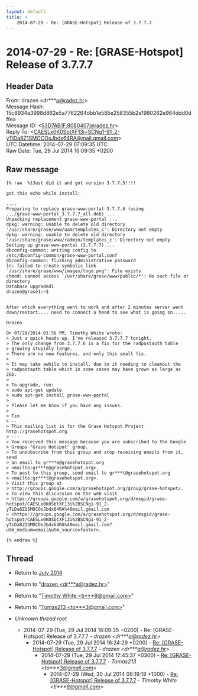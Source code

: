 ```yaml
---
layout: default
title: >
    2014-07-29 - Re: [GRASE-Hotspot] Release of 3.7.7.7
---
```


# 2014-07-29 - Re: [GRASE-Hotspot] Release of 3.7.7.7

## Header Data

From: drazen \<dr***a@radez.hr\><br>
Message Hash: 15c8934a3998d862e5a7762264dbb1e585e258355b2e1980262e964ddd0dffea<br>
Message ID: \<53D7AB1F.8080407@radez.hr\><br>
Reply To:  \<CAESLx0K0SbtXF13i+SCNg1-91_2-yTiDa8Z1SMOCOsJbdx64RA@mail.gmail.com\><br>
UTC Datetime: 2014-07-29 07:09:35 UTC<br>
Raw Date: Tue, 29 Jul 2014 16:09:35 +0200<br>

## Raw message

```
{% raw  %}Just did it and got version 3.7.7.5!!!!

got this echo while install:

....
Preparing to replace grase-www-portal 3.7.7.6 (using 
.../grase-www-portal_3.7.7.7_all.deb) ...
Unpacking replacement grase-www-portal ...
dpkg: warning: unable to delete old directory 
'/usr/share/grase/www/uam/templates_c': Directory not empty
dpkg: warning: unable to delete old directory 
'/usr/share/grase/www/radmin/templates_c': Directory not empty
Setting up grase-www-portal (3.7.7.7) ...
dbconfig-common: writing config to 
/etc/dbconfig-common/grase-www-portal.conf
dbconfig-common: flushing administrative password
ln: failed to create symbolic link 
`/usr/share/grase/www/images/logo.png': File exists
chmod: cannot access `/usr/share/grase/www/public/*': No such file or 
directory
Database upgraded1
drazen@grase1:~$


After which everything went to work and after 2 minutes server went 
down/restart.... need to connect a head to see what is going on.....

Drazen

On 07/29/2014 01:56 PM, Timothy White wrote:
> Just a quick heads up. I've released 3.7.7.7 tonight.
> The only change from 3.7.7.6 is a fix for the radpostauth table 
> growing stupidly large.
> There are no new features, and only this small fix.
>
> It may take awhile to install, due to it needing to cleanout the 
> radpostauth table which in some cases may have grown as large as 2Gb.
>
> To upgrade, run:
> sudo apt-get update
> sudo apt-get install grase-www-portal
>
> Please let me know if you have any issues.
>
> Tim
> -- 
> This mailing list is for the Grase Hotspot Project http://grasehotspot.org
> ---
> You received this message because you are subscribed to the Google 
> Groups "Grase Hotspot" group.
> To unsubscribe from this group and stop receiving emails from it, send 
> an email to gr***e@grasehotspot.org 
> <mailto:gr***e@grasehotspot.org>.
> To post to this group, send email to gr***t@grasehotspot.org 
> <mailto:gr***t@grasehotspot.org>.
> Visit this group at 
> http://groups.google.com/a/grasehotspot.org/group/grase-hotspot/.
> To view this discussion on the web visit 
> https://groups.google.com/a/grasehotspot.org/d/msgid/grase-hotspot/CAESLx0K0SbtXF13i%2BSCNg1-91_2-yTiDa8Z1SMOCOsJbdx64RA%40mail.gmail.com 
> <https://groups.google.com/a/grasehotspot.org/d/msgid/grase-hotspot/CAESLx0K0SbtXF13i%2BSCNg1-91_2-yTiDa8Z1SMOCOsJbdx64RA%40mail.gmail.com?utm_medium=email&utm_source=footer>.

{% endraw %}
```

## Thread

+ Return to [July 2014](/archive/2014/07)

+ Return to "[drazen <dr***a<span>@</span>radez.hr>](/authors/dr___a_at_radez_hr)"
+ Return to "[Timothy White <ti***8<span>@</span>gmail.com>](/authors/ti___8_at_gmail_com)"
+ Return to "[Tomas213 <to***3<span>@</span>gmail.com>](/authors/to___3_at_gmail_com)"

+ _Unknown thread root_
  + 2014-07-29 (Tue, 29 Jul 2014 16:09:35 +0200) - Re: [GRASE-Hotspot] Release of 3.7.7.7 - _drazen \<dr***a@radez.hr\>_
    + 2014-07-29 (Tue, 29 Jul 2014 16:24:29 +0200) - [Re: [GRASE-Hotspot] Release of 3.7.7.7](/archive/2014/07/e73b6c95bcd7be473aa2f05ca9c6931c3b3bbdb0cc3b98f33b9ca13449cfa1f1) - _drazen \<dr***a@radez.hr\>_
      + 2014-07-29 (Tue, 29 Jul 2014 17:45:37 +0300) - [Re: [GRASE-Hotspot] Release of 3.7.7.7](/archive/2014/07/2bb776b403d4f21d2c78ed1980f306e38a571465c76d06f2ba35f1204571a99f) - _Tomas213 \<to***3@gmail.com\>_
        + 2014-07-29 (Wed, 30 Jul 2014 06:19:18 +1000) - [Re: [GRASE-Hotspot] Release of 3.7.7.7](/archive/2014/07/02d0f8c2f6e5ac1dc6a78ac8909b464dde0508b143abe9813bd7b23695d0491d) - _Timothy White \<ti***8@gmail.com\>_


